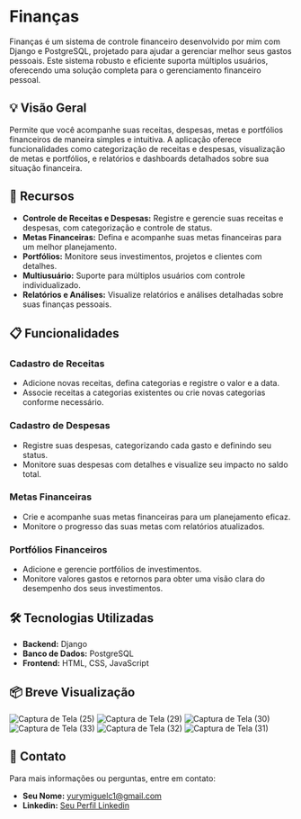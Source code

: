 # Finanças

Finanças é um sistema de controle financeiro desenvolvido por mim com Django e PostgreSQL, projetado para ajudar a gerenciar melhor seus gastos pessoais. Este sistema robusto e eficiente suporta múltiplos usuários, oferecendo uma solução completa para o gerenciamento financeiro pessoal.

## 💡 Visão Geral

Permite que você acompanhe suas receitas, despesas, metas e portfólios financeiros de maneira simples e intuitiva. A aplicação oferece funcionalidades como categorização de receitas e despesas, visualização de metas e portfólios, e relatórios e dashboards detalhados sobre sua situação financeira.

## 🚀 Recursos

- **Controle de Receitas e Despesas:** Registre e gerencie suas receitas e despesas, com categorização e controle de status.
- **Metas Financeiras:** Defina e acompanhe suas metas financeiras para um melhor planejamento.
- **Portfólios:** Monitore seus investimentos, projetos e clientes com detalhes.
- **Multiusuário:** Suporte para múltiplos usuários com controle individualizado.
- **Relatórios e Análises:** Visualize relatórios e análises detalhadas sobre suas finanças pessoais.

## 📋 Funcionalidades

### Cadastro de Receitas

- Adicione novas receitas, defina categorias e registre o valor e a data.
- Associe receitas a categorias existentes ou crie novas categorias conforme necessário.

### Cadastro de Despesas

- Registre suas despesas, categorizando cada gasto e definindo seu status.
- Monitore suas despesas com detalhes e visualize seu impacto no saldo total.

### Metas Financeiras

- Crie e acompanhe suas metas financeiras para um planejamento eficaz.
- Monitore o progresso das suas metas com relatórios atualizados.

### Portfólios Financeiros

- Adicione e gerencie portfólios de investimentos.
- Monitore valores gastos e retornos para obter uma visão clara do desempenho dos seus investimentos.

## 🛠️ Tecnologias Utilizadas

- **Backend:** Django
- **Banco de Dados:** PostgreSQL
- **Frontend:** HTML, CSS, JavaScript

## 📦 Breve Visualização

![Captura de Tela (25)](https://github.com/user-attachments/assets/94470f29-141d-41e2-b41d-2bd90f6c8151)
![Captura de Tela (29)](https://github.com/user-attachments/assets/ed0db2b6-a3de-49ca-bac5-a510d30d1846)
![Captura de Tela (30)](https://github.com/user-attachments/assets/6209cb41-4c36-4b61-a3b7-66d17d89a454)
![Captura de Tela (33)](https://github.com/user-attachments/assets/7430c921-8e9e-43b4-a32f-cb4da3e4110d)
![Captura de Tela (32)](https://github.com/user-attachments/assets/f9b954bc-bdf4-4a2c-9787-fe2c43a8cf4a)
![Captura de Tela (31)](https://github.com/user-attachments/assets/daeaee57-9897-42a4-951a-a0a6971a71d4)


## 📧 Contato


Para mais informações ou perguntas, entre em contato:

- **Seu Nome:** yurymiguelc1@gmail.com
- **Linkedin:** [Seu Perfil Linkedin]([https://github.com/SeuUsuario](https://www.linkedin.com/in/yury-miguel-827478315/))
